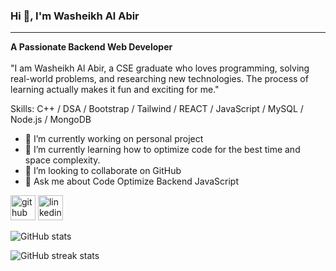 
### Hi 👋, I'm Washeikh Al Abir
<hr>
<p><b>A Passionate Backend Web Developer</b> <br> <br>
"I am Washeikh Al Abir, a CSE graduate who loves programming, solving real-world problems, and researching new technologies. The process of learning actually makes it fun and exciting for me."

Skills: C++ / DSA / Bootstrap / Tailwind / REACT / JavaScript  / MySQL /  Node.js / MongoDB

- 🔭 I’m currently working on personal project 
- 🌱 I’m currently learning  how to optimize code for the best time and space complexity. 
- 👯 I’m looking to collaborate on GitHub 
- 💬 Ask me about   Code Optimize Backend JavaScript  


[<img src='https://cdn.jsdelivr.net/npm/simple-icons@3.0.1/icons/github.svg' alt='github' height='40'>](https://github.com/Al-Abir)  [<img src='https://cdn.jsdelivr.net/npm/simple-icons@3.0.1/icons/linkedin.svg' alt='linkedin' height='40'>](https://www.linkedin.com/in/washeikh-al-abir/)  


![GitHub stats](https://github-readme-stats.vercel.app/api?username=Al-Abir&show_icons=true&count_private=true)  

![GitHub streak stats](https://streak-stats.demolab.com/?user=Al-Abir)  

